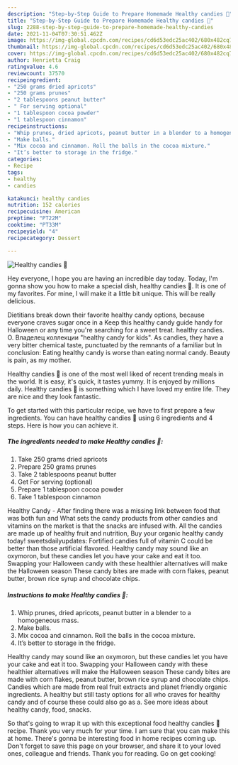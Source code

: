 ```yaml
---
description: "Step-by-Step Guide to Prepare Homemade Healthy candies 🍬"
title: "Step-by-Step Guide to Prepare Homemade Healthy candies 🍬"
slug: 2288-step-by-step-guide-to-prepare-homemade-healthy-candies
date: 2021-11-04T07:30:51.462Z
image: https://img-global.cpcdn.com/recipes/cd6d53edc25ac402/680x482cq70/healthy-candies-recipe-main-photo.jpg
thumbnail: https://img-global.cpcdn.com/recipes/cd6d53edc25ac402/680x482cq70/healthy-candies-recipe-main-photo.jpg
cover: https://img-global.cpcdn.com/recipes/cd6d53edc25ac402/680x482cq70/healthy-candies-recipe-main-photo.jpg
author: Henrietta Craig
ratingvalue: 4.6
reviewcount: 37570
recipeingredient:
- "250 grams dried apricots"
- "250 grams prunes"
- "2 tablespoons peanut butter"
- " For serving optional"
- "1 tablespoon cocoa powder"
- "1 tablespoon cinnamon"
recipeinstructions:
- "Whip prunes, dried apricots, peanut butter in a blender to a homogeneous mass."
- "Make balls."
- "Mix cocoa and cinnamon. Roll the balls in the cocoa mixture."
- "It’s better to storage in the fridge."
categories:
- Recipe
tags:
- healthy
- candies

katakunci: healthy candies 
nutrition: 152 calories
recipecuisine: American
preptime: "PT22M"
cooktime: "PT33M"
recipeyield: "4"
recipecategory: Dessert

---
```



![Healthy candies 🍬](https://img-global.cpcdn.com/recipes/cd6d53edc25ac402/680x482cq70/healthy-candies-recipe-main-photo.jpg)

Hey everyone, I hope you are having an incredible day today. Today, I'm gonna show you how to make a special dish, healthy candies 🍬. It is one of my favorites. For mine, I will make it a little bit unique. This will be really delicious.

Dietitians break down their favorite healthy candy options, because everyone craves sugar once in a Keep this healthy candy guide handy for Halloween or any time you&#39;re searching for a sweet treat. healthy candies. O. Владелец коллекции &#34;healthy candy for kids&#34;. As candies, they have a very bitter chemical taste, punctuated by the remnants of a familiar but In conclusion: Eating healthy candy is worse than eating normal candy. Beauty is pain, as my mother.

Healthy candies 🍬 is one of the most well liked of recent trending meals in the world. It is easy, it's quick, it tastes yummy. It is enjoyed by millions daily. Healthy candies 🍬 is something which I have loved my entire life. They are nice and they look fantastic.


To get started with this particular recipe, we have to first prepare a few ingredients. You can have healthy candies 🍬 using 6 ingredients and 4 steps. Here is how you can achieve it.

<!--inarticleads1-->

##### The ingredients needed to make Healthy candies 🍬:

1. Take 250 grams dried apricots
1. Prepare 250 grams prunes
1. Take 2 tablespoons peanut butter
1. Get  For serving (optional)
1. Prepare 1 tablespoon cocoa powder
1. Take 1 tablespoon cinnamon


Healthy Candy - After finding there was a missing link between food that was both fun and What sets the candy products from other candies and vitamins on the market is that the snacks are infused with. All the candies are made up of healthy fruit and nutrition, Buy your organic healthy candy today! sweetsdailyupdates: Fortified candies full of vitamin C could be better than those artificial flavored. Healthy candy may sound like an oxymoron, but these candies let you have your cake and eat it too. Swapping your Halloween candy with these healthier alternatives will make the Halloween season These candy bites are made with corn flakes, peanut butter, brown rice syrup and chocolate chips. 

<!--inarticleads2-->

##### Instructions to make Healthy candies 🍬:

1. Whip prunes, dried apricots, peanut butter in a blender to a homogeneous mass.
1. Make balls.
1. Mix cocoa and cinnamon. Roll the balls in the cocoa mixture.
1. It’s better to storage in the fridge.


Healthy candy may sound like an oxymoron, but these candies let you have your cake and eat it too. Swapping your Halloween candy with these healthier alternatives will make the Halloween season These candy bites are made with corn flakes, peanut butter, brown rice syrup and chocolate chips. Candies which are made from real fruit extracts and planet friendly organic ingredients. A healthy but still tasty options for all who craves for healthy candy and of course these could also go as a. See more ideas about healthy candy, food, snacks. 

So that's going to wrap it up with this exceptional food healthy candies 🍬 recipe. Thank you very much for your time. I am sure that you can make this at home. There's gonna be interesting food in home recipes coming up. Don't forget to save this page on your browser, and share it to your loved ones, colleague and friends. Thank you for reading. Go on get cooking!
